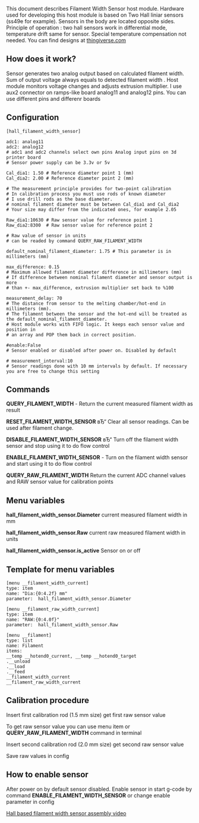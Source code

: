 This document describes Filament Width Sensor host module. Hardware used for developing this host module is based on Two Hall liniar sensors (ss49e for example). Sensors in the body are located opposite sides.  Principle of operation : two hall sensors work in differential mode, temperature drift same for sensor. Special temperature compensation not needed. You can find designs at [thingiverse.com](https://www.thingiverse.com/thing:4138933)
## How does it work?
Sensor generates two analog output based on calculated filament width. Sum of output voltage always equals to detected filament width . Host module monitors voltage changes and adjusts extrusion multiplier. I use aux2 connector on ramps-like board analog11 and analog12 pins. You can use different pins and differenr boards

## Configuration

    [hall_filament_width_sensor]

    adc1: analog11
    adc2: analog12
    # adc1 and adc2 channels select own pins Analog input pins on 3d printer board
    # Sensor power supply can be 3.3v or 5v

    Cal_dia1: 1.50 # Reference diameter point 1 (mm)
    Cal_dia2: 2.00 # Reference diameter point 2 (mm)

    # The measurement principle provides for two-point calibration
    # In calibration process you must use rods of known diameter
    # I use drill rods as the base diameter.
    # nominal filament diameter must be between Cal_dia1 and Cal_dia2
    # Your size may differ from the indicated ones, for example 2.05

    Raw_dia1:10630 # Raw sensor value for reference point 1
    Raw_dia2:8300  # Raw sensor value for reference point 2

    # Raw value of sensor in units
    # can be readed by command QUERY_RAW_FILAMENT_WIDTH

    default_nominal_filament_diameter: 1.75 # This parameter is in millimeters (mm)

    max_difference: 0.15
    # Maximum allowed filament diameter difference in millimeters (mm)
    # If difference between nominal filament diameter and sensor output is more
    # than +- max_difference, extrusion multiplier set back to %100

    measurement_delay: 70
    # The distance from sensor to the melting chamber/hot-end in millimeters (mm).
    # The filament between the sensor and the hot-end will be treated as the default_nominal_filament_diameter.
    # Host module works with FIFO logic. It keeps each sensor value and position in
    # an array and POP them back in correct position.

    #enable:False
    # Sensor enabled or disabled after power on. Disabled by default

    # measurement_interval:10
    # Sensor readings done with 10 mm intervals by default. If necessary you are free to change this setting


## Commands
**QUERY_FILAMENT_WIDTH** - Return the current measured filament width as result

**RESET_FILAMENT_WIDTH_SENSOR** вЂ“ Clear all sensor readings. Can be used after filament change.

**DISABLE_FILAMENT_WIDTH_SENSOR** вЂ“ Turn off the filament width sensor and stop using it to do flow control

**ENABLE_FILAMENT_WIDTH_SENSOR** - Turn on the filament width sensor and start using it to do flow control

**QUERY_RAW_FILAMENT_WIDTH** Return the current ADC channel values and RAW sensor value for calibration points

## Menu variables

**hall_filament_width_sensor.Diameter** current measured filament width in mm

**hall_filament_width_sensor.Raw** current raw measured filament width in units

**hall_filament_width_sensor.is_active** Sensor on or off

## Template for menu variables
    [menu __filament_width_current]
    type: item
    name: "Dia:{0:4.2f} mm"
    parameter:  hall_filament_width_sensor.Diameter

    [menu __filament_raw_width_current]
    type: item
    name: "RAW:{0:4.0f}"
    parameter:  hall_filament_width_sensor.Raw

    [menu __filament]
    type: list
    name: Filament
    items:
    __temp __hotend0_current, __temp __hotend0_target
    .__unload
    .__load
    .__feed
    __filament_width_current
    __filament_raw_width_current

## Calibration procedure
Insert first  calibration rod (1.5 mm size) get first  raw sensor value

To get raw sensor value you can use menu item or  **QUERY_RAW_FILAMENT_WIDTH** command in terminal

Insert second calibration rod (2.0 mm size) get second raw sensor value

Save raw values in config

## How to enable sensor
After power on by default sensor disabled.
Enable sensor in start g-code by command **ENABLE_FILAMENT_WIDTH_SENSOR** or change enable parameter in config

[Hall based filament width sensor assembly video](https://www.youtube.com/watch?v=TDO9tME8vp4)
